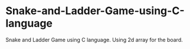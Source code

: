 # Snake-and-Ladder-Game-using-C-language
Snake and Ladder Game using C language.
Using 2d array for the board.

